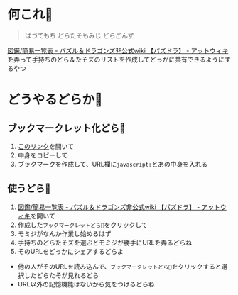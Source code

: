 # 何これ🐉
> ぱづてもち
> どらたそもみじ
> どらごんず

[図鑑/簡易一覧表 - パズル＆ドラゴンズ非公式wiki 【パズドラ】 - アットウィキ](https://www18.atwiki.jp/pazdra/pages/1659.html)を弄って手持ちのどら＆たそズのリストを作成してどっかに共有できるようにするやつ

# どうやるどらか🐉
## ブックマークレット化どら🐉
1. [このリンク](https://raw.githubusercontent.com/eky/dora-taso-momiji/master/dist/main.js)を開いて
2. 中身をコピーして
3. ブックマークを作成して、URL欄に`javascript:`とあの中身を入れる

## 使うどら🐉
1. [図鑑/簡易一覧表 - パズル＆ドラゴンズ非公式wiki 【パズドラ】 - アットウィキ](https://www18.atwiki.jp/pazdra/pages/1659.html)を開いて
2. 作成した`ブックマークレットどら🐉`をクリックして
3. モミジがなんか作業し始めるはず
4. 手持ちのどらたそズを選ぶとモミジが勝手にURLを弄るどらね
5. そのURLをどっかにシェアするどらよ

- 他の人がそのURLを読み込んで、`ブックマークレットどら🐉`をクリックすると選択したどらたそが見れるどら
- URL以外の記憶機能はないから気をつけるどらね
